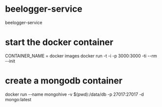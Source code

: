 # beelogger-service
beelogger-service


# start the docker container
CONTAINER_NAME = docker images
docker run -t -i -p 3000:3000 -ti --rm --init <containerName>

# create a mongodb container
docker run --name mongohive -v $(pwd):/data/db -p 27017:27017 -d mongo:latest